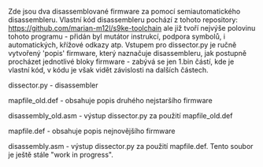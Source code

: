 
Zde jsou dva disassemblované firmware za pomocí semiautomatického disassembleru.
Vlastní kód disassembleru pochází z tohoto repository: https://github.com/marian-m12l/s9ke-toolchain ale již tvoří nejvýše polovinu
tohoto programu - přidán byl mutátor instrukcí, podpora symbolů, i automatických, křížové odkazy atp. Vstupem pro dissector.py je ručně vytvořený 
'popis' firmware, který naznačuje disassembleru, jak postupně procházet jednotlivé bloky firmware - zabývá se jen 1.bin částí, kde je vlastní kód,
v kódu je však vidět závislosti na dalších částech.

dissector.py - disassembler

mapfile_old.def - obsahuje popis druhého nejstaršího firmware

disassembly_old.asm - výstup dissector.py za použití mapfile_old.def


mapfile.def - obsahuje popis nejnovějšího firmware

disassembly.asm - výstup dissector.py za použití mapfile.def. Tento soubor je ještě stále "work in progress".

